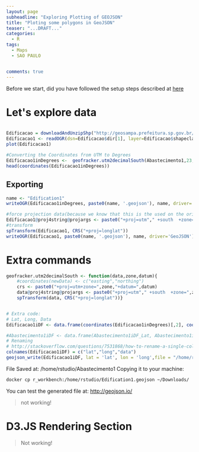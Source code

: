 ```yaml
---
layout: page
subheadline: "Exploring Plotting of GEOJSON"
title: "Ploting some polygons in GeoJSON"
teaser: "...DRAFT..."
categories:
  - R
tags:
  - Maps
  - SAO PAULO


comments: true
---
```


Before we start, did you have followed the setup steps described at [here]({{site.url}}/RStudioSetupV2)

# Let's explore data



```R

Edificacao = downloadAndUnzipShp("http://geosampa.prefeitura.sp.gov.br/PaginasPublicas/downloadArquivoOL.aspx?orig=DownloadCamadas&arq=06_Habita%E7%E3o%20e%20Edifica%E7%E3o%5C%5CEdifica%E7%E3o%5C%5CShapefile%5C%5CSHP_edificacao_SE&arqTipo=Shapefile")
Edificacao1 <- readOGR(dsn=Edificacao$dir[1], layer=Edificacao$shapeclass[1])
plot(Edificacao1)

#Converting the Coordinates from UTM to Degrees
Edificacao1inDegrees <-  geofracker.utm2decimalSouth(Abastecimento1,23,"WGS84")
head(coordinates(Edificacao1inDegrees))
```

## Exporting

```R
name <- "Edification1"
writeOGR(Edificacao1inDegrees, paste0(name, '.geojson'), name, driver='GeoJSON')

#force projection data(because we know that this is the used on the original data)
Edificacao1@proj4string@projargs <- paste0("+proj=utm"," +south  +zone=",23," +datum=","WGS84")
#transform
spTransform(Edificacao1, CRS("+proj=longlat"))
writeOGR(Edificacao1, paste0(name, '.geojson'), name, driver='GeoJSON')

```

# Extra commands
```R
geofracker.utm2decimalSouth <- function(data,zone,datum){
    #coordinates(newData) <- c("easting","northing")
    crs <- paste0("+proj=utm+zone=",zone,"+datum=",datum)
    data@proj4string@projargs <- paste0("+proj=utm"," +south  +zone=",zone," +datum=",datum)
    spTransform(data, CRS("+proj=longlat"))}


# Extra code:
# Lat, Long, Data
Edificacao1iDF <- data.frame(coordinates(Edificacao1inDegrees)[,2], coordinates(Edificacao1inDegrees)[,1], Edificacao1inDegrees$eq_id )

#Abastecimento1iDF <- data.frame(Abastecimento1iDF_Lat, Abastecimento1iDF_Long, Abastecimento1iDF$variable )
# Renaming
# http://stackoverflow.com/questions/7531868/how-to-rename-a-single-column-in-a-data-frame-in-r
colnames(Edificacao1iDF) = c("lat","long","data")
geojson_write(Edificacao1iDF, lat = 'lat', lon = 'long',file = "/home/rstudio/Edification1")

```

File Saved at: /home/rstudio/Abastecimento1
Copying it to your machine:

```bash
docker cp r_workbench:/home/rstudio/Edification1.geojson ~/Downloads/
```

You can test the generated file at: http://geojson.io/
> not working!



# D3.JS Rendering Section
> Not working!

<script src="https://d3js.org/d3.v3.min.js"></script>
<script src="https://d3js.org/topojson.v1.min.js"></script>

<style> /* set the CSS */
#viz {
    margin: 0;
    padding: 0;
    width: 100%;
    height: 100%;
}
</style>

<div id="viz"></div>
<script>


    var width = 900,
        height = 900;
    console.log("{{site.url}}/articlesData/Edification1.geojson");

/*
    $.get('https://raw.githubusercontent.com/i40poster/geoFrackerBlog/master/articlesData/Abastecimento1.geojson',
                      function(data) {
                        console.log(data);
                                   }
                     )
                     */

    var svg = d3.select("#viz").append("svg")
        .attr("width", width)
        .attr("height", height)
        .attr("class", "svg");

/*
    // load geojson and do stuff in a callback function...
    //Fixed projection to be closer to what we see on GeoSampa*/
    console.log("{{site.url}}/articlesData/Edification1.geojson");
/*
    //https://raw.githubusercontent.com/alignedleft/d3-book/master/chapter_12/*/

/*
    //this not works on github pages.. not sure why yet
    //d3.json("{{site.url}}/articlesData/Abastecimento1.geojson",
    d3.json("https://raw.githubusercontent.com/i40poster/geoFrackerBlog/master/articlesData/Abastecimento1.geojson",*/

    console.log(data);


    d3.json("{{site.url}}/articlesData/Edification1.geojson", function(map) {
          var projection = d3.geo.mercator().scale(1).translate([0,0]).precision(0);
          var path = d3.geo.path().projection(projection);
          var bounds = path.bounds(map);

          var scale = .95 / Math.max((bounds[1][0] - bounds[0][0]) / width,
              (bounds[1][1] - bounds[0][1]) / height);
          var transl = [(width - scale * (bounds[1][0] + bounds[0][0])) / 2,
              (height - scale * (bounds[1][1] + bounds[0][1])) / 2];
          projection.scale(scale).translate(transl);

          vis.selectAll("path").data(map.features).enter().append("path")
            .attr("d", path)
            .style("fill", "none")
            .style("stroke", "black");
        });

    /* code reused from the following stackoverflow question:
                  http://stackoverflow.com/questions/14492284/center-a-map-in-d3-given-a-geojson-object
 // draw the svg of both the geojson and bounding box
// calculate and draw a bounding box for the geojson
                  */

</script>

# References:

geofracker.removeServiceBuildings

#geofracker.utm2decimalSouth

#geofracker.utm2decimalNorth
